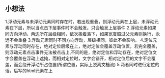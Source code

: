 ## 小想法
1.浮动元素与未浮动元素同时存在时，若出现重叠，则浮动元素在上层，未浮动元素在下层，所以当点击下层事件时不会触发，只会触发上层事件
2.浮动元素如果同方向浮动，两边所在层级相同，依次挨着落下，如果宽度超过父元素则换行，永远不会重叠
3.浮动元素同时不同方向浮动，层级相同，彼此不会影响。
4.定位元素与浮动同时存在，绝对定位层级在上，绝对定位会覆盖浮动位置，若完全覆盖，则浮动元素点击事件无法被点击上,不同的是，绝对定位和浮动存在，绝对定位文字会覆盖在浮动上遮掩，而相对定位时，文字会错开，相对定位后的文字不会覆盖，而会绕开浮动所占位置(所谓位置，实际上脱离文档流)
5.两者同时进行定位的话，后写的html元素在上